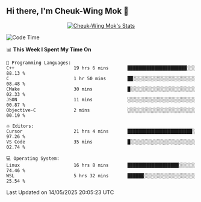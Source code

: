 ## Hi there, I'm Cheuk-Wing Mok 👋

<!--
**mozro0327/mozro0327** is a ✨ _special_ ✨ repository because its `README.md` (this file) appears on your GitHub profile.

Here are some ideas to get you started:

- 🔭 I’m currently working on ...
- 🌱 I’m currently learning ...
- 👯 I’m looking to collaborate on ...
- 🤔 I’m looking for help with ...
- 💬 Ask me about ...
- 📫 How to reach me: ...
- 😄 Pronouns: ...
- ⚡ Fun fact: ...
-->

<p align="center">
  <a href="https://github.com/mozro0327" class="rich-diff-level-one">
    <img src="https://github-readme-stats.vercel.app/api?username=mozro0327&title_color=333&text_color=777" alt="Cheuk-Wing Mok's Stats" >
    <!-- &hide=issues
    <img src="https://github-readme-stats.vercel.app/api?username=mozro0327&hide=issues&title_color=333&text_color=777" alt="Cheuk-Wing Mok's Stats" >
    -->
  </a>
</p>

<!--START_SECTION:waka-->
![Code Time](http://img.shields.io/badge/Code%20Time-3%2C443%20hrs%2023%20mins-blue)

📊 **This Week I Spent My Time On** 

```text
💬 Programming Languages: 
C++                      19 hrs 6 mins       ██████████████████████░░░   88.13 % 
C                        1 hr 50 mins        ██░░░░░░░░░░░░░░░░░░░░░░░   08.48 % 
CMake                    30 mins             █░░░░░░░░░░░░░░░░░░░░░░░░   02.33 % 
JSON                     11 mins             ░░░░░░░░░░░░░░░░░░░░░░░░░   00.87 % 
Objective-C              2 mins              ░░░░░░░░░░░░░░░░░░░░░░░░░   00.19 % 

🔥 Editors: 
Cursor                   21 hrs 4 mins       ████████████████████████░   97.26 % 
VS Code                  35 mins             █░░░░░░░░░░░░░░░░░░░░░░░░   02.74 % 

💻 Operating System: 
Linux                    16 hrs 8 mins       ███████████████████░░░░░░   74.46 % 
WSL                      5 hrs 32 mins       ██████░░░░░░░░░░░░░░░░░░░   25.54 % 
```


 Last Updated on 14/05/2025 20:05:23 UTC
<!--END_SECTION:waka-->
